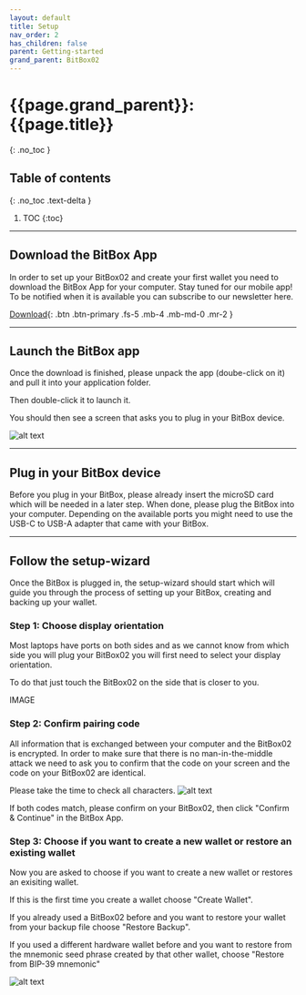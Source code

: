 ```yaml
---
layout: default
title: Setup
nav_order: 2
has_children: false
parent: Getting-started
grand_parent: BitBox02
---
```


# {{page.grand_parent}}: {{page.title}}
{: .no_toc }

## Table of contents
{: .no_toc .text-delta }

1. TOC
{:toc}

---

## Download the BitBox App
In order to set up your BitBox02 and create your first wallet you need to download the BitBox App for your computer.
Stay tuned for our mobile app! To be notified when it is available you can subscribe to our newsletter here.

[Download](https://shiftcrypto.ch/start/){: .btn .btn-primary .fs-5 .mb-4 .mb-md-0 .mr-2 }


---

## Launch the BitBox app

Once the download is finished, please unpack the app (doube-click on it) and pull it into your application folder.

Then double-click it to launch it.

You should then see a screen that asks you to plug in your BitBox device.

![alt text]({{site.baseurl}}/assets/images/BitBoxApp/BitBox_App_waiting.png  "BitBox App")


---

## Plug in your BitBox device
Before you plug in your BitBox, please already insert the microSD card which will be needed in a later step. When done, please plug the BitBox into your computer. Depending on the available ports you might need to use the USB-C to USB-A adapter that came with your BitBox.

---

## Follow the setup-wizard

Once the BitBox is plugged in, the setup-wizard should start which will guide you through the process of setting up your BitBox, creating and backing up your wallet.

### Step 1: Choose display orientation
Most laptops have ports on both sides and as we cannot know from which side you will plug your BitBox02 you will first need to select your display orientation.

To do that just touch the BitBox02 on the side that is closer to you.

IMAGE

### Step 2: Confirm pairing code
All information that is exchanged between your computer and the BitBox02 is encrypted. In order to make sure that there is no man-in-the-middle attack we need to ask you to confirm that the code on your screen and the code on your BitBox02 are identical.

Please take the time to check all characters.
![alt text]({{site.baseurl}}/assets/images/BitBox02_wizard/step2.png  "BitBox App")

If both codes match, please confirm on your BitBox02, then click "Confirm & Continue" in the BitBox App.
### Step 3: Choose if you want to create a new wallet or restore an existing wallet

Now you are asked to choose if you want to create a new wallet or restores an exisiting wallet.

If this is the first time you create a wallet choose "Create Wallet".

If you already used a BitBox02 before and you want to restore your wallet from your backup file choose "Restore Backup".

If you used a different hardware wallet before and you want to restore from the mnemonic seed phrase created by that other wallet, choose "Restore from BIP-39 mnemonic"

![alt text]({{site.baseurl}}/assets/images/BitBox02_wizard/step3.png  "BitBox App")
